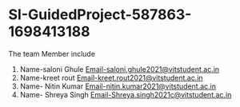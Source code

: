 # SI-GuidedProject-587863-1698413188

The team Member include
1) Name-saloni Ghule 
   Email-saloni.ghule2021@vitstudent.ac.in
2) Name-kreet rout
   Email-kreet.rout2021@vitstudent.ac.in
3) Name- Nitin Kumar
   Email-nitin.kumar2021@vitstudent.ac.in
4) Name- Shreya Singh
   Email-Shreya.singh2021c@vitstudent.ac.in
